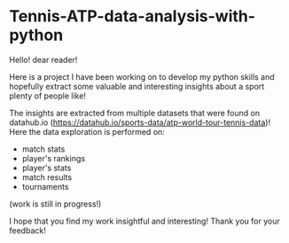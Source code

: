 # Tennis-ATP-data-analysis-with-python
Hello! dear reader!

Here is a project I have been working on to develop my python skills and hopefully extract some valuable and interesting insights about a sport plenty of people like!

The insights are extracted from multiple datasets that were found on datahub.io (https://datahub.io/sports-data/atp-world-tour-tennis-data)!
Here the data exploration is performed on:
- match stats 
- player's rankings
- player's stats
- match results
- tournaments 

(work is still in progress!)

I hope that you find my work insightful and interesting!
Thank you for your feedback!

